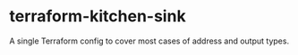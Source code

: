 # terraform-kitchen-sink
A single Terraform config to cover most cases of address and output types.
